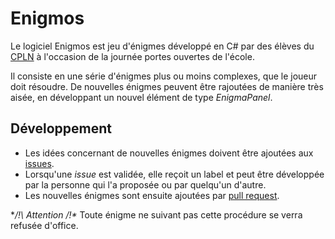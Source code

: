 # Enigmos

Le logiciel Enigmos est jeu d'énigmes développé en C# par des élèves du [CPLN](http://www.cpln.ch) à l'occasion de la journée portes ouvertes de l'école.

Il consiste en une série d'énigmes plus ou moins complexes, que le joueur doit résoudre. De nouvelles énigmes peuvent être rajoutées de manière très aisée, en développant un nouvel élément de type *EnigmaPanel*.

## Développement

- Les idées concernant de nouvelles énigmes doivent être ajoutées aux [issues](https://github.com/SteeveDroz/enigmos/issues).
- Lorsqu'une *issue* est validée, elle reçoit un label et peut être développée par la personne qui l'a proposée ou par quelqu'un d'autre.
- Les nouvelles énigmes sont ensuite ajoutées par [pull request](https://github.com/SteeveDroz/enigmos/compare).

**/!\ Attention /!\** Toute énigme ne suivant pas cette procédure se verra refusée d'office.
